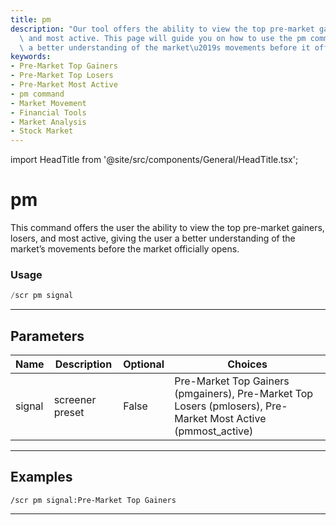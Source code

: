 ```yaml
---
title: pm
description: "Our tool offers the ability to view the top pre-market gainers, losers,\
  \ and most active. This page will guide you on how to use the pm command to have\
  \ a better understanding of the market\u2019s movements before it officially opens."
keywords:
- Pre-Market Top Gainers
- Pre-Market Top Losers
- Pre-Market Most Active
- pm command
- Market Movement
- Financial Tools
- Market Analysis
- Stock Market
---
```


import HeadTitle from '@site/src/components/General/HeadTitle.tsx';

<HeadTitle title="pm - Screeners - Discord - Reference | OpenBB Bot Docs" />

# pm

This command offers the user the ability to view the top pre-market gainers, losers, and most active, giving the user a better understanding of the market’s movements before the market officially opens.

### Usage

```python wordwrap
/scr pm signal
```

---

## Parameters

| Name | Description | Optional | Choices |
| ---- | ----------- | -------- | ------- |
| signal | screener preset | False | Pre-Market Top Gainers (pmgainers), Pre-Market Top Losers (pmlosers), Pre-Market Most Active (pmmost_active) |


---

## Examples

```
/scr pm signal:Pre-Market Top Gainers
```

---
